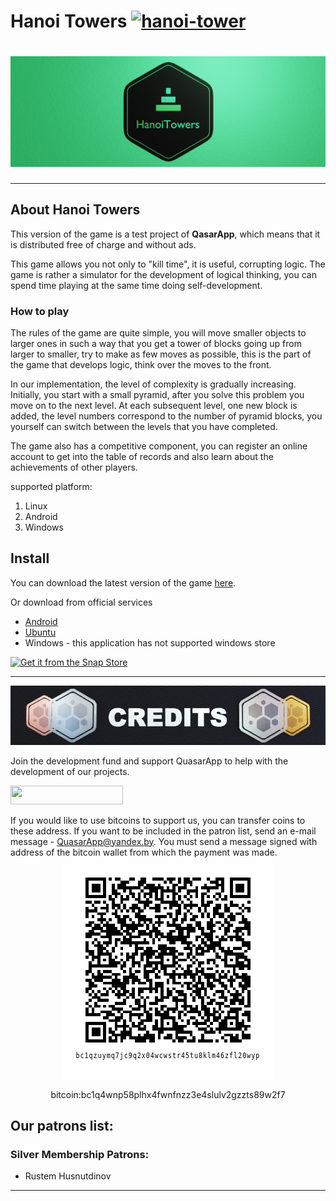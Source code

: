# **Hanoi Towers** [![hanoi-tower](https://snapcraft.io/hanoi-tower/badge.svg)](https://snapcraft.io/hanoi-tower)

# ![Hanoi Towers Logo](HanoiTowers/client/res/HanoiTowers_Banner_Web.png)


***************************
## **About  Hanoi Towers**
  This version of the game is a test project of **QasarApp**, which means that it is distributed free of charge and without ads.

  This game allows you not only to "kill time", it is useful, corrupting logic. The game is rather a simulator for the development of logical thinking, you can spend time playing at the same time doing self-development.

### **How to play**
 The rules of the game are quite simple, you will move smaller objects to larger ones in such a way that you get a tower of blocks going up from larger to smaller, try to make as few moves as possible, this is the part of the game that develops logic, think over the moves to the front.

 In our implementation, the level of complexity is gradually increasing. Initially, you start with a small pyramid, after you solve this problem you move on to the next level. At each subsequent level, one new block is added, the level numbers correspond to the number of pyramid blocks, you yourself can switch between the levels that you have completed.

 The game also has a competitive component, you can register an online account to get into the table of records and also learn about the achievements of other players.

supported platform: 
1. Linux
2. Android 
3. Windows 


## Install 
You can download the latest version of the game [here](https://github.com/EndrII/Hanoi-Towers/releases).

Or download from official services
  * [Android](https://play.google.com/store/apps/details?id=df.mobily.hanoi_towers) 
  * [Ubuntu](https://snapcraft.io/hanoi-tower)
  * Windows - this application has not supported windows store

[![Get it from the Snap Store](https://snapcraft.io/static/images/badges/en/snap-store-black.svg)](https://snapcraft.io/hanoi-tower)
***

<p align="center"><img src="HanoiTowers/client/res/Credits.jpg" alt="qrcode"></p>
 
Join the development fund and support QuasarApp to help with the development of our projects.

<a href="https://www.patreon.com/bePatron?u=9304737"><img src="https://img.shields.io/badge/ become a patron-red?&style=for-the-badge&logo=patreon&logoColor=white" height=30 width=180></a>



If you would like to use bitcoins to support us, you can transfer coins to these address. If you want to be included in the patron list, send an e-mail message - QuasarApp@yandex.by.
 You must send a message signed with address of the bitcoin wallet from which the payment was made.

<p align="center"><img src="HanoiTowers/client/res/qr.png" alt="qrcode"></p>

<p align="center">bitcoin:bc1q4wnp58plhx4fwnfnzz3e4slulv2gzzts89w2f7</p>

## Our patrons list:

### Silver Membership Patrons:

- Rustem Husnutdinov

***

